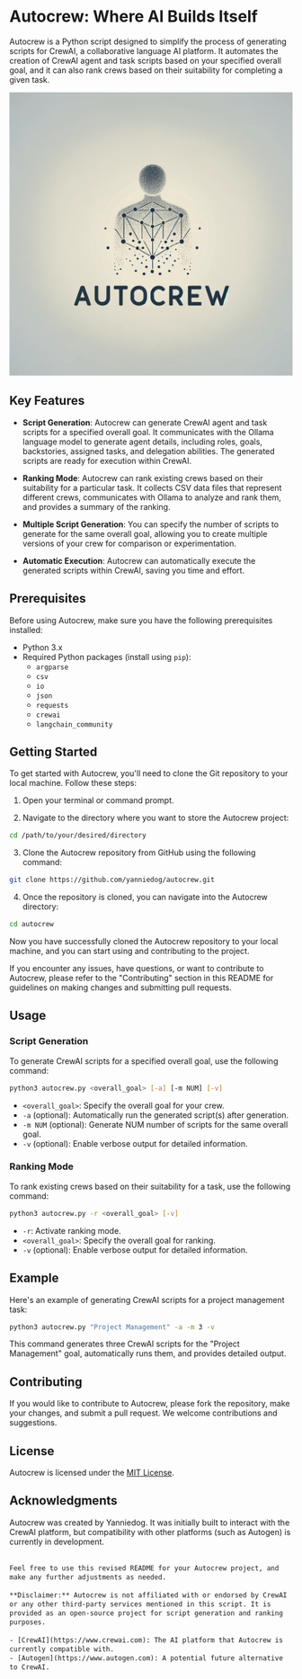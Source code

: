 # Autocrew: Where AI Builds Itself

Autocrew is a Python script designed to simplify the process of generating scripts for CrewAI, a collaborative language AI platform. It automates the creation of CrewAI agent and task scripts based on your specified overall goal, and it can also rank crews based on their suitability for completing a given task.

![Autocrew_logo](./docs/logo.png)

## Key Features

- **Script Generation**: Autocrew can generate CrewAI agent and task scripts for a specified overall goal. It communicates with the Ollama language model to generate agent details, including roles, goals, backstories, assigned tasks, and delegation abilities. The generated scripts are ready for execution within CrewAI.

- **Ranking Mode**: Autocrew can rank existing crews based on their suitability for a particular task. It collects CSV data files that represent different crews, communicates with Ollama to analyze and rank them, and provides a summary of the ranking.

- **Multiple Script Generation**: You can specify the number of scripts to generate for the same overall goal, allowing you to create multiple versions of your crew for comparison or experimentation.

- **Automatic Execution**: Autocrew can automatically execute the generated scripts within CrewAI, saving you time and effort.

## Prerequisites

Before using Autocrew, make sure you have the following prerequisites installed:

- Python 3.x
- Required Python packages (install using `pip`):
  - `argparse`
  - `csv`
  - `io`
  - `json`
  - `requests`
  - `crewai`
  - `langchain_community`

## Getting Started

To get started with Autocrew, you'll need to clone the Git repository to your local machine. Follow these steps:

1. Open your terminal or command prompt.

2. Navigate to the directory where you want to store the Autocrew project:

```bash
cd /path/to/your/desired/directory
```

3. Clone the Autocrew repository from GitHub using the following command:

```bash
git clone https://github.com/yanniedog/autocrew.git
```

4. Once the repository is cloned, you can navigate into the Autocrew directory:

```bash
cd autocrew
```

Now you have successfully cloned the Autocrew repository to your local machine, and you can start using and contributing to the project.

If you encounter any issues, have questions, or want to contribute to Autocrew, please refer to the "Contributing" section in this README for guidelines on making changes and submitting pull requests.

## Usage

### Script Generation

To generate CrewAI scripts for a specified overall goal, use the following command:

```bash
python3 autocrew.py <overall_goal> [-a] [-m NUM] [-v]
```

- `<overall_goal>`: Specify the overall goal for your crew.
- `-a` (optional): Automatically run the generated script(s) after generation.
- `-m NUM` (optional): Generate NUM number of scripts for the same overall goal.
- `-v` (optional): Enable verbose output for detailed information.

### Ranking Mode

To rank existing crews based on their suitability for a task, use the following command:

```bash
python3 autocrew.py -r <overall_goal> [-v]
```

- `-r`: Activate ranking mode.
- `<overall_goal>`: Specify the overall goal for ranking.
- `-v` (optional): Enable verbose output for detailed information.

## Example

Here's an example of generating CrewAI scripts for a project management task:

```bash
python3 autocrew.py "Project Management" -a -m 3 -v
```

This command generates three CrewAI scripts for the "Project Management" goal, automatically runs them, and provides detailed output.

## Contributing

If you would like to contribute to Autocrew, please fork the repository, make your changes, and submit a pull request. We welcome contributions and suggestions.

## License

Autocrew is licensed under the [MIT License](LICENSE).

## Acknowledgments

Autocrew was created by Yanniedog. It was initially built to interact with the CrewAI platform, but compatibility with other platforms (such as Autogen) is currently in development.
```

Feel free to use this revised README for your Autocrew project, and make any further adjustments as needed.

**Disclaimer:** Autocrew is not affiliated with or endorsed by CrewAI or any other third-party services mentioned in this script. It is provided as an open-source project for script generation and ranking purposes.

- [CrewAI](https://www.crewai.com): The AI platform that Autocrew is currently compatible with.
- [Autogen](https://www.autogen.com): A potential future alternative to CrewAI.
